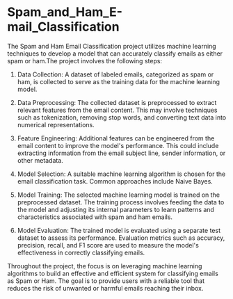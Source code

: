 # Spam_and_Ham_E-mail_Classification
The Spam and Ham Email Classification project utilizes machine learning techniques to develop a model that can accurately classify emails as either spam or ham.The project involves the following steps:

1. Data Collection: A dataset of labeled emails, categorized as spam or ham, is collected to serve as the training data for the machine learning model.

2. Data Preprocessing: The collected dataset is preprocessed to extract relevant features from the email content. This may involve techniques such as tokenization, removing stop words, and converting text data into numerical representations.

3. Feature Engineering: Additional features can be engineered from the email content to improve the model's performance. This could include extracting information from the email subject line, sender information, or other metadata.

4. Model Selection: A suitable machine learning algorithm is chosen for the email classification task. Common approaches include Naive Bayes.

5. Model Training: The selected machine learning model is trained on the preprocessed dataset. The training process involves feeding the data to the model and adjusting its internal parameters to learn patterns and characteristics associated with spam and ham emails.

6. Model Evaluation: The trained model is evaluated using a separate test dataset to assess its performance. Evaluation metrics such as accuracy, precision, recall, and F1 score are used to measure the model's effectiveness in correctly classifying emails.

Throughout the project, the focus is on leveraging machine learning algorithms to build an effective and efficient system for classifying emails as Spam or Ham. The goal is to provide users with a reliable tool that reduces the risk of unwanted or harmful emails reaching their inbox.
